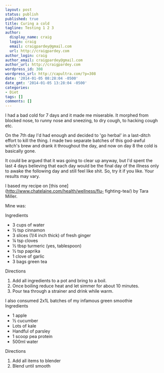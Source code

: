 ```yaml
---
layout: post
status: publish
published: true
title: Curing a cold
tagline: Testing 1 2 3
author:
  display_name: craig
  login: craig
  email: craigpardey@gmail.com
  url: http://craigpardey.com
author_login: craig
author_email: craigpardey@gmail.com
author_url: http://craigpardey.com
wordpress_id: 308
wordpress_url: http://capultra.com/?p=308
date: '2014-01-05 08:28:04 -0500'
date_gmt: '2014-01-05 13:28:04 -0500'
categories:
- Diet
tags: []
comments: []
---
```


I had a bad cold for 7 days and it made me miserable. It morphed from blocked
nose, to runny nose and sneezing, to dry cough, to hacking cough etc.

On the 7th day I'd had enough and decided to 'go herbal' in a last-ditch
effort to kill the thing. I made two separate batches of this god-awful
witch's brew and drank it throughout the day, and now on day 8 the cold is
basically gone.

It could be argued that it was going to clear up anyway, but I'd spent the
last 4 days believing that each day would be the final day of the illness only
to awake the following day and still feel like shit. So, try it if you like.
Your results may vary.

I based my recipe on [this one](http://www.chatelaine.com/health/wellness/flu-
fighting-tea/) by Tara Miller.

Mine was:

Ingredients

  * 3 cups of water
  * ½ tsp cinnamon
  * 3 slices (1/4 inch thick) of fresh ginger
  * ¼ tsp cloves
  * ½ tbsp turmeric (yes, tablespoon)
  * ½ tsp paprika
  * 1 clove of garlic
  * 3 bags green tea
  
  
Directions

  1. Add all ingredients to a pot and bring to a boil.
  2. Once boiling reduce heat and let simmer for about 10 minutes.
  3. Pour tea through a strainer and drink while warm.
  

I also consumed 2x1L batches of my infamous green smoothie  
Ingredients

  * 1 apple
  * ½ cucumber
  * Lots of kale
  * Handful of parsley
  * 1 scoop pea protein
  * 500ml water
  
  
Directions

  1. Add all items to blender
  2. Blend until smooth
  

